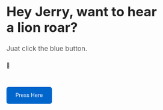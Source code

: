 <html lang="en">
<head>
  <meta charset="UTF-8" />
  <meta name="viewport" content="width=device-width, initial-scale=1.0" />
  <title>About Me 🦁</title>
  <style>
    * {
      margin: 0;
      padding: 0;
      box-sizing: border-box;
    }

    body {
      font-family: "Helvetica Neue", Arial, sans-serif;
      color: #222;
      background: #fdfdfd;
      min-height: 100vh;
      display: flex;
      flex-direction: column;
      align-items: center;
      justify-content: center;
      text-align: center;
      padding: 2rem;
      position: relative;
      overflow: hidden;
    }

    body::before {
      content: "";
      position: absolute;
      inset: 0;
      background-image: url("https://upload.wikimedia.org/wikipedia/commons/7/73/Lion_icon.svg");
      background-repeat: no-repeat;
      background-position: center;
      background-size: 200px;
      opacity: 0.05;
      pointer-events: none;
    }

    h1 {
      font-size: 2.2rem;
      color: #222;
      margin-bottom: 0.5rem;
      z-index: 1;
    }

    h2 {
      font-size: 1.1rem;
      color: #555;
      font-weight: normal;
      margin-bottom: 1.5rem;
      z-index: 1;
    }

    p {
      max-width: 600px;
      line-height: 1.6;
      color: #444;
      z-index: 1;
    }

    .button {
      display: inline-block;
      margin-top: 2rem;
      padding: 0.7rem 1.5rem;
      background-color: #0066cc;
      color: #fff;
      text-decoration: none;
      border-radius: 6px;
      transition: background-color 0.3s;
      z-index: 1;
      position: relative;
      cursor: pointer;
    }

    .button:hover {
      background-color: #004999;
    }
  </style>
</head>
<body>
  <h1>Hey Jerry, want to hear a lion roar?</h1>
  <h2>Juat click the blue button.</h2>
  <p>
    🦁
  </p>

  <!-- Button that plays roar -->
  <a class="button" onclick="playRoar()">Press Here</a>

  <!-- Audio element -->
  <audio id="roarSound" src="lion.mp3"></audio>

  <script>
    function playRoar() {
      const sound = document.getElementById('roarSound');
      sound.currentTime = 0; // Restart if clicked again
      sound.play();
    }
  </script>
</body>
</html>
